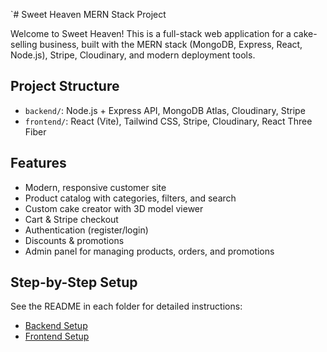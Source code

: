 `# Sweet Heaven MERN Stack Project

Welcome to Sweet Heaven! This is a full-stack web application for a cake-selling business, built with the MERN stack (MongoDB, Express, React, Node.js), Stripe, Cloudinary, and modern deployment tools.

## Project Structure

- `backend/`: Node.js + Express API, MongoDB Atlas, Cloudinary, Stripe
- `frontend/`: React (Vite), Tailwind CSS, Stripe, Cloudinary, React Three Fiber

## Features

- Modern, responsive customer site
- Product catalog with categories, filters, and search
- Custom cake creator with 3D model viewer
- Cart & Stripe checkout
- Authentication (register/login)
- Discounts & promotions
- Admin panel for managing products, orders, and promotions

## Step-by-Step Setup

See the README in each folder for detailed instructions:

- [Backend Setup](./backend/README.md)
- [Frontend Setup](./frontend/README.md)
